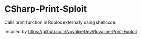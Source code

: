 # CSharp-Print-Sploit
Calls print function in Roblox externally using shellcode.

Inspired by https://github.com/NovalineDev/Novaline-Print-Exploit
